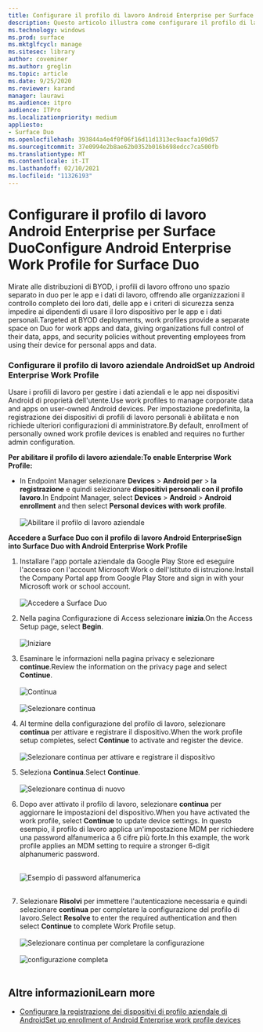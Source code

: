 ```yaml
---
title: Configurare il profilo di lavoro Android Enterprise per Surface Duo
description: Questo articolo illustra come configurare il profilo di lavoro in Surface Duo.
ms.technology: windows
ms.prod: surface
ms.mktglfcycl: manage
ms.sitesec: library
author: coveminer
ms.author: greglin
ms.topic: article
ms.date: 9/25/2020
ms.reviewer: karand
manager: laurawi
ms.audience: itpro
audience: ITPro
ms.localizationpriority: medium
appliesto:
- Surface Duo
ms.openlocfilehash: 393844a4e4f0f06f16d11d1313ec9aacfa109d57
ms.sourcegitcommit: 37e0994e2b8ae62b0352b016b698edcc7ca500fb
ms.translationtype: MT
ms.contentlocale: it-IT
ms.lasthandoff: 02/10/2021
ms.locfileid: "11326193"
---
```

# <span data-ttu-id="fc5b6-103">Configurare il profilo di lavoro Android Enterprise per Surface Duo</span><span class="sxs-lookup"><span data-stu-id="fc5b6-103">Configure Android Enterprise Work Profile for Surface Duo</span></span>

<span data-ttu-id="fc5b6-104">Mirate alle distribuzioni di BYOD, i profili di lavoro offrono uno spazio separato in duo per le app e i dati di lavoro, offrendo alle organizzazioni il controllo completo dei loro dati, delle app e i criteri di sicurezza senza impedire ai dipendenti di usare il loro dispositivo per le app e i dati personali.</span><span class="sxs-lookup"><span data-stu-id="fc5b6-104">Targeted at  BYOD deployments, work profiles provide a separate space on Duo for work apps and data, giving organizations full control of their data, apps, and security policies without preventing employees from using their device for personal apps and data.</span></span>

### <span data-ttu-id="fc5b6-105">Configurare il profilo di lavoro aziendale Android</span><span class="sxs-lookup"><span data-stu-id="fc5b6-105">Set up Android Enterprise Work Profile</span></span>

<span data-ttu-id="fc5b6-106">Usare i profili di lavoro per gestire i dati aziendali e le app nei dispositivi Android di proprietà dell'utente.</span><span class="sxs-lookup"><span data-stu-id="fc5b6-106">Use work profiles to manage corporate data and apps on user-owned Android devices.</span></span> <span data-ttu-id="fc5b6-107">Per impostazione predefinita, la registrazione dei dispositivi di profili di lavoro personali è abilitata e non richiede ulteriori configurazioni di amministratore.</span><span class="sxs-lookup"><span data-stu-id="fc5b6-107">By default, enrollment of personally owned work profile devices is enabled and requires no further admin configuration.</span></span>  

**<span data-ttu-id="fc5b6-108">Per abilitare il profilo di lavoro aziendale:</span><span class="sxs-lookup"><span data-stu-id="fc5b6-108">To enable Enterprise Work Profile:</span></span>**

- <span data-ttu-id="fc5b6-109">In Endpoint Manager selezionare **Devices**  >  **Android per**  >  **la registrazione** e quindi selezionare **dispositivi personali con il profilo lavoro**.</span><span class="sxs-lookup"><span data-stu-id="fc5b6-109">In Endpoint Manager, select **Devices** > **Android** > **Android enrollment** and then select **Personal devices with work profile**.</span></span>
<br><br>
 ![Abilitare il profilo di lavoro aziendale](images/enroll-start.png)

 
**<span data-ttu-id="fc5b6-111">Accedere a Surface Duo con il profilo di lavoro Android Enterprise</span><span class="sxs-lookup"><span data-stu-id="fc5b6-111">Sign into Surface Duo with Android Enterprise Work Profile</span></span>**

1. <span data-ttu-id="fc5b6-112">Installare l'app portale aziendale da Google Play Store ed eseguire l'accesso con l'account Microsoft Work o dell'Istituto di istruzione.</span><span class="sxs-lookup"><span data-stu-id="fc5b6-112">Install the Company Portal app from Google Play Store and sign in with your Microsoft work or school account.</span></span><br><br>
![Accedere a Surface Duo](images/duo-wp-1.png)
 
2. <span data-ttu-id="fc5b6-114">Nella pagina Configurazione di Access selezionare **inizia**.</span><span class="sxs-lookup"><span data-stu-id="fc5b6-114">On the Access Setup page, select **Begin**.</span></span><br><br>
![Iniziare](images/duo-wp-2.png)

3. <span data-ttu-id="fc5b6-116">Esaminare le informazioni nella pagina privacy e selezionare **continue**.</span><span class="sxs-lookup"><span data-stu-id="fc5b6-116">Review the information on the privacy page and select **Continue**.</span></span><br><br>
 ![Continua](images/duo-wp-3.png)
<br><br>
 ![Selezionare continua](images/duo-wp-4.png)
 
4. <span data-ttu-id="fc5b6-119">Al termine della configurazione del profilo di lavoro, selezionare **continua** per attivare e registrare il dispositivo.</span><span class="sxs-lookup"><span data-stu-id="fc5b6-119">When the work profile setup completes, select **Continue** to activate and register the device.</span></span><br><br>
 ![Selezionare continua per attivare e registrare il dispositivo](images/duo-wp-5.png)

5. <span data-ttu-id="fc5b6-121">Seleziona **Continua**.</span><span class="sxs-lookup"><span data-stu-id="fc5b6-121">Select **Continue**.</span></span><br><br>
 ![Selezionare continua di nuovo](images/duo-wp-6.png)

6. <span data-ttu-id="fc5b6-123">Dopo aver attivato il profilo di lavoro, selezionare **continua** per aggiornare le impostazioni del dispositivo.</span><span class="sxs-lookup"><span data-stu-id="fc5b6-123">When you have activated the work profile, select **Continue** to update device settings.</span></span> <span data-ttu-id="fc5b6-124">In questo esempio, il profilo di lavoro applica un'impostazione MDM per richiedere una password alfanumerica a 6 cifre più forte.</span><span class="sxs-lookup"><span data-stu-id="fc5b6-124">In this example, the work profile applies an MDM setting to require a stronger 6-digit alphanumeric password.</span></span> <br><br>

     ![Esempio di password alfanumerica](images/duo-wp-7.png)<br><br>
7. <span data-ttu-id="fc5b6-126">Selezionare **Risolvi** per immettere l'autenticazione necessaria e quindi selezionare **continua** per completare la configurazione del profilo di lavoro.</span><span class="sxs-lookup"><span data-stu-id="fc5b6-126">Select **Resolve** to enter the required authentication and then select **Continue** to complete Work Profile setup.</span></span> <br><br>
     ![Selezionare continua per completare la configurazione](images/duo-wp-8.png)<br><br>
     ![configurazione completa](images/duo-wp-9.png)<br><br>

## <span data-ttu-id="fc5b6-129">Altre informazioni</span><span class="sxs-lookup"><span data-stu-id="fc5b6-129">Learn more</span></span>

- [<span data-ttu-id="fc5b6-130">Configurare la registrazione dei dispositivi di profilo aziendale di Android</span><span class="sxs-lookup"><span data-stu-id="fc5b6-130">Set up enrollment of Android Enterprise work profile devices</span></span>](https://docs.microsoft.com/mem/intune/enrollment/android-work-profile-enroll)

